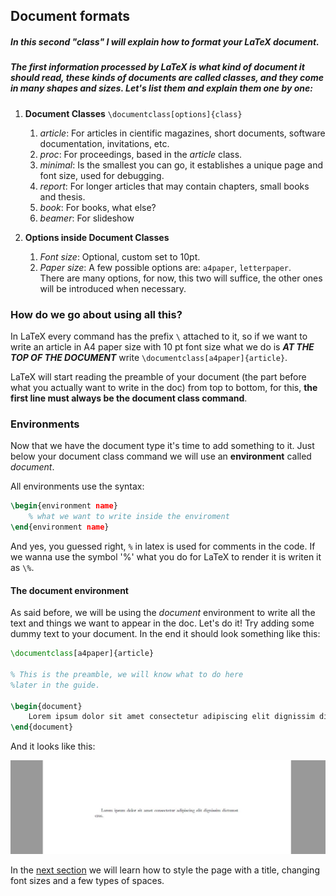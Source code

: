 ## Document formats

##### In this second "class" I will explain how to format your LaTeX document.

##### The first information processed by LaTeX is what kind of document it should read, these kinds of documents are called **classes**, and they come in many shapes and sizes. Let's list them and explain them one by one:

1. **Document Classes** `\documentclass[options]{class}`

   1. _article_: For articles in cientific magazines, short documents, software documentation, invitations, etc.
   1. _proc_: For proceedings, based in the _article_ class.
   1. _minimal_: Is the smallest you can go, it establishes a unique page and font size, used for debugging.
   1. _report_: For longer articles that may contain chapters, small books and thesis.
   1. _book_: For books, what else?
   1. _beamer_: For slideshow

1. **Options inside Document Classes**
   1. _Font size_: Optional, custom set to 10pt.
   1. _Paper size_: A few possible options are: `a4paper`, `letterpaper`.  
      There are many options, for now, this two will suffice, the other ones will be introduced when necessary.

### How do we go about using all this?

In LaTeX every command has the prefix `\` attached to it, so if we want to write an article in A4 paper size with 10 pt font size what we do is **_AT THE TOP OF THE DOCUMENT_** write `\documentclass[a4paper]{article}`.

LaTeX will start reading the preamble of your document (the part before what you actually want to write in the doc) from top to bottom, for this, **the first line must always be the document class command**.

### Environments

Now that we have the document type it's time to add something to it. Just below your document class command we will use an **environment** called _document_.

All environments use the syntax:

```latex
\begin{environment name}
    % what we want to write inside the enviroment
\end{environment name}
```

And yes, you guessed right, `%` in latex is used for comments in the code. If we wanna use the symbol '%' what you do for LaTeX to render it is writen it as `\%`.

#### The document environment

As said before, we will be using the _document_ environment to write all the text and things we want to appear in the doc. Let's do it! Try adding some dummy text to your document. In the end it should look something like this:

```latex
\documentclass[a4paper]{article}

% This is the preamble, we will know what to do here
%later in the guide.

\begin{document}
    Lorem ipsum dolor sit amet consectetur adipiscing elit dignissim dictumst eros.
\end{document}
```

And it looks like this:

<div align="center">
<img alt="example" src="../Assets/2-Document-Formats/Lorem.JPG">
</div>

In the [next section](https://github.com/Uklizdev/LaTeX-Guide/blob/master/Guide/3-%20Styling.md) we will learn how to style the page with a title, changing font sizes and a few types of spaces.
